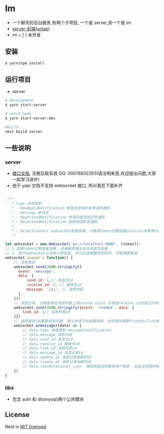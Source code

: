 # Im

- 一个聊天的后台服务,有两个子项目, 一个是 server,另一个是 im
- [server-前端(uniap)](https://github.com/wxiain/forthwith)
- im + [ ] 未开发

## 安装

```bash
$ yarn|npm install
```

## 运行项目

- server

```bash
# development
$ yarn start-server

# watch mode
$ yarn start-server:dev

#build
nest build server

```

## 一些说明

### server

- [接口文档](https://doc.wxiain.com/), 注册后联系我 QQ: 30078832263(请注明来意,欢迎提出问题,大家一起学习进步)
- 由于 yapi 文档不支持 websocket 接口, 所以我在下面补齐

```javascript

 /**
   * type 消息类型
   * - NewApplyNotification 新发送添加好友申请的通知
   * - message 新消息
   * - NewFriendNotification 申请同意添加好友通知
   * - RejectendNotification 拒绝添加好友通知
   *
   * - RejectConnect websocket拒绝连接, 可能是token过期或者protocol未携带token
   */

let websocket = new Websocket('ws://localhost:8080', [token]);
// 1.这里token过期或者没带, 会被服务端主动关闭该次连接
// 2. 由于websocket上没有心跳连接, 所以在连接服务失败时, 可能需要重连
websocket.onopen = function() {
    // 消息发送
    websocket.send(JSON.stringify({
      event: 'message',
      data: {
          send_id: 1,// 发送方id
          receive_id: 2, // 接收方id
          message: '111', // 消息内容
      },
    }))
    // 消息已读, 也就是减去消息列表上的unread_count 注意是receive_id为自己方和已连接websocket才发送
    websocket.send(JSON.stringify({event: 'readed', data: {
        link_id: 1// 消息列表id
    }})
    // 消息接收(如果是好友同意, 那么申请方也会接收到, 此时建议刷新friends/list接口)
    websocket.onmessage((data) => {
        // data.type 消息类型 message|notification
        // data.message 消息内容
        // data.send_id 发送方id
        // data.receive_id 接收方id
        // data.link_id 消息列表id
        // data.message_id 消息记录id
        // data.update_at 消息记录更新时间
        // data.create_at 消息记录创建时间
        // data.(send|receive)_user  接受和发送的基本用户信息  在验证消息时候出现
    })
}
```

### libs

- 包含 auth 和 db(mysql)两个公共模块

## License

Nest is [MIT licensed](LICENSE).
